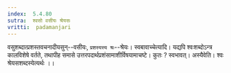 ```yaml
---
index:  5.4.80
sutra:  श्वसो वसीयः श्रेयसः
vritti:  padamanjari
---
```


वसुशब्दात्प्रशस्तवचनादीयसुन्--वसीयः, `प्रशस्यस्य श्रः`--श्रेयः। स्वबावाच्चेत्यादि। यद्यपि श्वःशब्दोऽन्त्र कालविशेषे वर्तते, तथापीह समासे उत्तरपदार्थप्रशंसामाशीर्विषयामाचष्टे। कुतः ? स्वभावत्। अस्यैवेति। श्वः श्रेयसशब्दस्येत्यर्थः ।।


